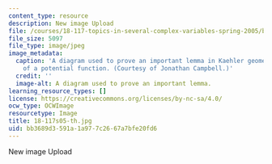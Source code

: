 ```yaml
---
content_type: resource
description: New image Upload
file: /courses/18-117-topics-in-several-complex-variables-spring-2005/bb3689d3591a1a977c2667a7bfe20fd6_18-117s05-th.jpg
file_size: 5097
file_type: image/jpeg
image_metadata:
  caption: 'A diagram used to prove an important lemma in Kaehler geometry: the existence
    of a potential function. (Courtesy of Jonathan Campbell.)'
  credit: ''
  image-alt: A diagram used to prove an important lemma.
learning_resource_types: []
license: https://creativecommons.org/licenses/by-nc-sa/4.0/
ocw_type: OCWImage
resourcetype: Image
title: 18-117s05-th.jpg
uid: bb3689d3-591a-1a97-7c26-67a7bfe20fd6
---
```

New image Upload